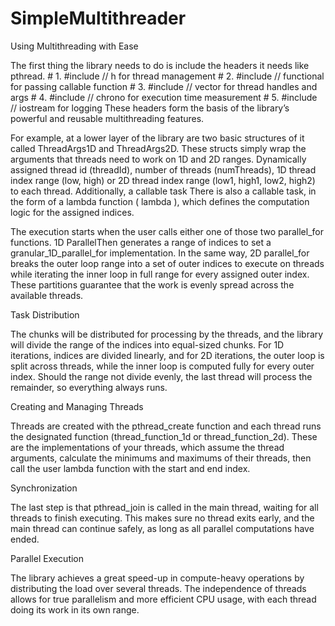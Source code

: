 # SimpleMultithreader
Using Multithreading with Ease

The first thing the library needs to do is include the headers it needs like pthread. # 1. #include // h for thread management # 2. #include // functional for passing callable function # 3. #include // vector for thread handles and args # 4. #include // chrono for execution time measurement # 5. #include // iostream for logging These headers form the basis of the library’s powerful and reusable multithreading features.

For example, at a lower layer of the library are two basic structures of it called ThreadArgs1D and ThreadArgs2D. These structs simply wrap the arguments that threads need to work on 1D and 2D ranges. Dynamically assigned thread id (threadId), number of threads (numThreads), 1D thread index range (low, high) or 2D thread index range (low1, high1, low2, high2) to each thread. Additionally, a callable task
There is also a callable task, in the form of a lambda function ( lambda ), which defines the computation logic for the assigned indices.

The execution starts when the user calls either one of those two parallel_for functions. 1D ParallelThen generates a range of indices to set a granular_1D_parallel_for implementation. In the same way, 2D parallel_for breaks the outer loop range into a set of outer indices to execute on threads while iterating the inner loop in full range for every assigned outer index. These partitions guarantee that the work is evenly spread across the available threads.

Task Distribution

The chunks will be distributed for processing by the threads, and the library will divide the range of the indices into equal-sized chunks. For 1D iterations, indices are divided linearly, and for 2D iterations, the outer loop is split across threads, while the inner loop is computed fully for every outer index. Should the range not divide evenly, the last thread will process the remainder, so everything always runs.

Creating and Managing Threads

Threads are created with the pthread_create function and each thread runs the designated function (thread_function_1d or thread_function_2d). These are the implementations of your threads, which assume the thread arguments, calculate the minimums and maximums of their threads, then call the user lambda function with the start and end index.

Synchronization

The last step is that pthread_join is called in the main thread, waiting for all threads to finish executing. This makes sure no thread exits early, and the main thread can continue safely, as long as all parallel computations have ended.

Parallel Execution

The library achieves a great speed-up in compute-heavy operations by distributing the load over several threads. The independence of threads allows for true parallelism and more efficient CPU usage, with each thread doing its work in its own range.
